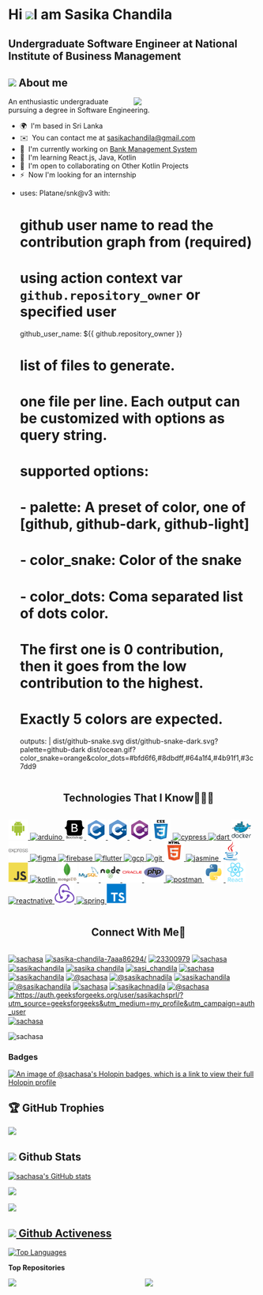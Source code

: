 Hi ![](https://user-images.githubusercontent.com/18350557/176309783-0785949b-9127-417c-8b55-ab5a4333674e.gif)I am Sasika Chandila
=======================================================================================================================================

Undergraduate Software Engineer at National Institute of Business Management
-------------------------------

## <picture><img src = "https://github.com/7oSkaaa/7oSkaaa/blob/main/Images/about_me.gif?raw=true" width = 50px></picture> About me

<picture> <img align="right" src="https://github.com/7oSkaaa/7oSkaaa/blob/main/Images/Right_Side.gif?raw=true" width = 250px></picture>

An enthusiastic undergraduate pursuing a degree in Software Engineering.

* 🌍  I'm based in Sri Lanka
* ✉️  You can contact me at [sasikachandila@gmail.com](mailto:sasikachandila@gmail.com)
* 🚀  I'm currently working on [Bank Management System](http://https://github.com/sachasa/Bank-Management-System-)
* 🧠  I'm learning React.js, Java, Kotlin
* 🤝  I'm open to collaborating on Other Kotlin Projects
* ⚡  Now I'm looking for an internship

- uses: Platane/snk@v3
  with:
    # github user name to read the contribution graph from (**required**)
    # using action context var `github.repository_owner` or specified user
    github_user_name: ${{ github.repository_owner }}

    # list of files to generate.
    # one file per line. Each output can be customized with options as query string.
    #
    #  supported options:
    #  - palette:     A preset of color, one of [github, github-dark, github-light]
    #  - color_snake: Color of the snake
    #  - color_dots:  Coma separated list of dots color.
    #                 The first one is 0 contribution, then it goes from the low contribution to the highest.
    #                 Exactly 5 colors are expected.
    outputs: |
      dist/github-snake.svg
      dist/github-snake-dark.svg?palette=github-dark
      dist/ocean.gif?color_snake=orange&color_dots=#bfd6f6,#8dbdff,#64a1f4,#4b91f1,#3c7dd9

<div id="user-content-toc">
  <ul align="center">
    <summary><h2 style="display: inline-block">Technologies That I Know👨🏻‍💻</h2></summary>
  </ul>
</div>
<p align="left"> <a href="https://developer.android.com" target="_blank" rel="noreferrer"> <img src="https://raw.githubusercontent.com/devicons/devicon/master/icons/android/android-original-wordmark.svg" alt="android" width="40" height="40"/> </a> <a href="https://www.arduino.cc/" target="_blank" rel="noreferrer"> <img src="https://cdn.worldvectorlogo.com/logos/arduino-1.svg" alt="arduino" width="40" height="40"/> </a> <a href="https://getbootstrap.com" target="_blank" rel="noreferrer"> <img src="https://raw.githubusercontent.com/devicons/devicon/master/icons/bootstrap/bootstrap-plain-wordmark.svg" alt="bootstrap" width="40" height="40"/> </a> <a href="https://www.cprogramming.com/" target="_blank" rel="noreferrer"> <img src="https://raw.githubusercontent.com/devicons/devicon/master/icons/c/c-original.svg" alt="c" width="40" height="40"/> </a> <a href="https://www.w3schools.com/cpp/" target="_blank" rel="noreferrer"> <img src="https://raw.githubusercontent.com/devicons/devicon/master/icons/cplusplus/cplusplus-original.svg" alt="cplusplus" width="40" height="40"/> </a> <a href="https://www.w3schools.com/cs/" target="_blank" rel="noreferrer"> <img src="https://raw.githubusercontent.com/devicons/devicon/master/icons/csharp/csharp-original.svg" alt="csharp" width="40" height="40"/> </a> <a href="https://www.w3schools.com/css/" target="_blank" rel="noreferrer"> <img src="https://raw.githubusercontent.com/devicons/devicon/master/icons/css3/css3-original-wordmark.svg" alt="css3" width="40" height="40"/> </a> <a href="https://www.cypress.io" target="_blank" rel="noreferrer"> <img src="https://raw.githubusercontent.com/simple-icons/simple-icons/6e46ec1fc23b60c8fd0d2f2ff46db82e16dbd75f/icons/cypress.svg" alt="cypress" width="40" height="40"/> </a> <a href="https://dart.dev" target="_blank" rel="noreferrer"> <img src="https://www.vectorlogo.zone/logos/dartlang/dartlang-icon.svg" alt="dart" width="40" height="40"/> </a> <a href="https://www.docker.com/" target="_blank" rel="noreferrer"> <img src="https://raw.githubusercontent.com/devicons/devicon/master/icons/docker/docker-original-wordmark.svg" alt="docker" width="40" height="40"/> </a> <a href="https://expressjs.com" target="_blank" rel="noreferrer"> <img src="https://raw.githubusercontent.com/devicons/devicon/master/icons/express/express-original-wordmark.svg" alt="express" width="40" height="40"/> </a> <a href="https://www.figma.com/" target="_blank" rel="noreferrer"> <img src="https://www.vectorlogo.zone/logos/figma/figma-icon.svg" alt="figma" width="40" height="40"/> </a> <a href="https://firebase.google.com/" target="_blank" rel="noreferrer"> <img src="https://www.vectorlogo.zone/logos/firebase/firebase-icon.svg" alt="firebase" width="40" height="40"/> </a> <a href="https://flutter.dev" target="_blank" rel="noreferrer"> <img src="https://www.vectorlogo.zone/logos/flutterio/flutterio-icon.svg" alt="flutter" width="40" height="40"/> </a> <a href="https://cloud.google.com" target="_blank" rel="noreferrer"> <img src="https://www.vectorlogo.zone/logos/google_cloud/google_cloud-icon.svg" alt="gcp" width="40" height="40"/> </a> <a href="https://git-scm.com/" target="_blank" rel="noreferrer"> <img src="https://www.vectorlogo.zone/logos/git-scm/git-scm-icon.svg" alt="git" width="40" height="40"/> </a> <a href="https://www.w3.org/html/" target="_blank" rel="noreferrer"> <img src="https://raw.githubusercontent.com/devicons/devicon/master/icons/html5/html5-original-wordmark.svg" alt="html5" width="40" height="40"/> </a> <a href="https://jasmine.github.io/" target="_blank" rel="noreferrer"> <img src="https://www.vectorlogo.zone/logos/jasmine/jasmine-icon.svg" alt="jasmine" width="40" height="40"/> </a> <a href="https://www.java.com" target="_blank" rel="noreferrer"> <img src="https://raw.githubusercontent.com/devicons/devicon/master/icons/java/java-original.svg" alt="java" width="40" height="40"/> </a> <a href="https://developer.mozilla.org/en-US/docs/Web/JavaScript" target="_blank" rel="noreferrer"> <img src="https://raw.githubusercontent.com/devicons/devicon/master/icons/javascript/javascript-original.svg" alt="javascript" width="40" height="40"/> </a> <a href="https://kotlinlang.org" target="_blank" rel="noreferrer"> <img src="https://www.vectorlogo.zone/logos/kotlinlang/kotlinlang-icon.svg" alt="kotlin" width="40" height="40"/> </a> <a href="https://www.mongodb.com/" target="_blank" rel="noreferrer"> <img src="https://raw.githubusercontent.com/devicons/devicon/master/icons/mongodb/mongodb-original-wordmark.svg" alt="mongodb" width="40" height="40"/> </a> <a href="https://www.mysql.com/" target="_blank" rel="noreferrer"> <img src="https://raw.githubusercontent.com/devicons/devicon/master/icons/mysql/mysql-original-wordmark.svg" alt="mysql" width="40" height="40"/> </a> <a href="https://nodejs.org" target="_blank" rel="noreferrer"> <img src="https://raw.githubusercontent.com/devicons/devicon/master/icons/nodejs/nodejs-original-wordmark.svg" alt="nodejs" width="40" height="40"/> </a> <a href="https://www.oracle.com/" target="_blank" rel="noreferrer"> <img src="https://raw.githubusercontent.com/devicons/devicon/master/icons/oracle/oracle-original.svg" alt="oracle" width="40" height="40"/> </a> <a href="https://www.php.net" target="_blank" rel="noreferrer"> <img src="https://raw.githubusercontent.com/devicons/devicon/master/icons/php/php-original.svg" alt="php" width="40" height="40"/> </a> <a href="https://postman.com" target="_blank" rel="noreferrer"> <img src="https://www.vectorlogo.zone/logos/getpostman/getpostman-icon.svg" alt="postman" width="40" height="40"/> </a> <a href="https://www.python.org" target="_blank" rel="noreferrer"> <img src="https://raw.githubusercontent.com/devicons/devicon/master/icons/python/python-original.svg" alt="python" width="40" height="40"/> </a> <a href="https://reactjs.org/" target="_blank" rel="noreferrer"> <img src="https://raw.githubusercontent.com/devicons/devicon/master/icons/react/react-original-wordmark.svg" alt="react" width="40" height="40"/> </a> <a href="https://reactnative.dev/" target="_blank" rel="noreferrer"> <img src="https://reactnative.dev/img/header_logo.svg" alt="reactnative" width="40" height="40"/> </a> <a href="https://redux.js.org" target="_blank" rel="noreferrer"> <img src="https://raw.githubusercontent.com/devicons/devicon/master/icons/redux/redux-original.svg" alt="redux" width="40" height="40"/> </a> <a href="https://spring.io/" target="_blank" rel="noreferrer"> <img src="https://www.vectorlogo.zone/logos/springio/springio-icon.svg" alt="spring" width="40" height="40"/> </a> <a href="https://www.typescriptlang.org/" target="_blank" rel="noreferrer"> <img src="https://raw.githubusercontent.com/devicons/devicon/master/icons/typescript/typescript-original.svg" alt="typescript" width="40" height="40"/> </a> </p>



<div id="user-content-toc">
  <ul align="center">
    <summary><h2 style="display: inline-block">Connect With Me🤝</h2></summary>
  </ul>
</div>
<p align="left">
<a href="https://codepen.io/sachasa" target="blank"><img align="center" src="https://raw.githubusercontent.com/rahuldkjain/github-profile-readme-generator/master/src/images/icons/Social/codepen.svg" alt="sachasa" height="30" width="40" /></a>
<a href="https://linkedin.com/in/sasika-chandila-7aaa86294/" target="blank"><img align="center" src="https://raw.githubusercontent.com/rahuldkjain/github-profile-readme-generator/master/src/images/icons/Social/linked-in-alt.svg" alt="sasika-chandila-7aaa86294/" height="30" width="40" /></a>
<a href="https://stackoverflow.com/users/23300979" target="blank"><img align="center" src="https://raw.githubusercontent.com/rahuldkjain/github-profile-readme-generator/master/src/images/icons/Social/stack-overflow.svg" alt="23300979" height="30" width="40" /></a>
<a href="https://codesandbox.com/sachasa" target="blank"><img align="center" src="https://raw.githubusercontent.com/rahuldkjain/github-profile-readme-generator/master/src/images/icons/Social/codesandbox.svg" alt="sachasa" height="30" width="40" /></a>
<a href="https://kaggle.com/sasikachandila" target="blank"><img align="center" src="https://raw.githubusercontent.com/rahuldkjain/github-profile-readme-generator/master/src/images/icons/Social/kaggle.svg" alt="sasikachandila" height="30" width="40" /></a>
<a href="https://fb.com/sasika chandila" target="blank"><img align="center" src="https://raw.githubusercontent.com/rahuldkjain/github-profile-readme-generator/master/src/images/icons/Social/facebook.svg" alt="sasika chandila" height="30" width="40" /></a>
<a href="https://instagram.com/sasi_chandila" target="blank"><img align="center" src="https://raw.githubusercontent.com/rahuldkjain/github-profile-readme-generator/master/src/images/icons/Social/instagram.svg" alt="sasi_chandila" height="30" width="40" /></a>
<a href="https://dribbble.com/sachasa" target="blank"><img align="center" src="https://raw.githubusercontent.com/rahuldkjain/github-profile-readme-generator/master/src/images/icons/Social/dribbble.svg" alt="sachasa" height="30" width="40" /></a>
<a href="https://www.behance.net/sasikachandila" target="blank"><img align="center" src="https://raw.githubusercontent.com/rahuldkjain/github-profile-readme-generator/master/src/images/icons/Social/behance.svg" alt="sasikachandila" height="30" width="40" /></a>
<a href="https://hashnode.com/@sachasa" target="blank"><img align="center" src="https://raw.githubusercontent.com/rahuldkjain/github-profile-readme-generator/master/src/images/icons/Social/hashnode.svg" alt="@sachasa" height="30" width="40" /></a>
<a href="https://medium.com/@sasikachnadila" target="blank"><img align="center" src="https://raw.githubusercontent.com/rahuldkjain/github-profile-readme-generator/master/src/images/icons/Social/medium.svg" alt="@sasikachnadila" height="30" width="40" /></a>
<a href="https://www.codechef.com/users/sasikachandila" target="blank"><img align="center" src="https://cdn.jsdelivr.net/npm/simple-icons@3.1.0/icons/codechef.svg" alt="sasikachandila" height="30" width="40" /></a>
<a href="https://www.hackerrank.com/@sasikachandila" target="blank"><img align="center" src="https://raw.githubusercontent.com/rahuldkjain/github-profile-readme-generator/master/src/images/icons/Social/hackerrank.svg" alt="@sasikachandila" height="30" width="40" /></a>
<a href="https://codeforces.com/profile/sachasa" target="blank"><img align="center" src="https://raw.githubusercontent.com/rahuldkjain/github-profile-readme-generator/master/src/images/icons/Social/codeforces.svg" alt="sachasa" height="30" width="40" /></a>
<a href="https://www.leetcode.com/sasikachnadila" target="blank"><img align="center" src="https://raw.githubusercontent.com/rahuldkjain/github-profile-readme-generator/master/src/images/icons/Social/leet-code.svg" alt="sasikachnadila" height="30" width="40" /></a>
<a href="https://www.hackerearth.com/@sachasa" target="blank"><img align="center" src="https://raw.githubusercontent.com/rahuldkjain/github-profile-readme-generator/master/src/images/icons/Social/hackerearth.svg" alt="@sachasa" height="30" width="40" /></a>
<a href="https://auth.geeksforgeeks.org/user/https://auth.geeksforgeeks.org/user/sasikachsprl/?utm_source=geeksforgeeks&utm_medium=my_profile&utm_campaign=auth_user" target="blank"><img align="center" src="https://raw.githubusercontent.com/rahuldkjain/github-profile-readme-generator/master/src/images/icons/Social/geeks-for-geeks.svg" alt="https://auth.geeksforgeeks.org/user/sasikachsprl/?utm_source=geeksforgeeks&utm_medium=my_profile&utm_campaign=auth_user" height="30" width="40" /></a>
<a href="https://www.topcoder.com/members/sachasa" target="blank"><img align="center" src="https://raw.githubusercontent.com/rahuldkjain/github-profile-readme-generator/master/src/images/icons/Social/topcoder.svg" alt="sachasa" height="30" width="40" /></a>
</p>

<p align="left"> <img src="https://komarev.com/ghpvc/?username=sachasa&label=Profile%20views&color=0e75b6&style=flat" alt="sachasa" /> </p>

### Badges
[![An image of @sachasa's Holopin badges, which is a link to view their full Holopin profile](https://holopin.me/sachasa)](https://holopin.io/@sachasa)


## 🏆 GitHub Trophies
![](https://github-profile-trophy.vercel.app/?username=sachasa&theme=radical&no-frame=false&no-bg=true&margin-w=4)


	




## <img src="https://media.giphy.com/media/iY8CRBdQXODJSCERIr/giphy.gif" width="35"><b> Github Stats </b>

<a href="http://www.github.com/sachasa"><img src="https://github-readme-stats.vercel.app/api?username=sachasa&show_icons=true&hide=&count_private=true&title_color=22c55e&text_color=22c55e&icon_color=f97316&bg_color=0f172a&hide_border=true&show_icons=true" alt="sachasa's GitHub stats" /></a>

<a href="http://www.github.com/sachasa"><img src="https://github-readme-streak-stats.herokuapp.com/?user=sachasa&stroke=22c55e&background=0f172a&ring=22c55e&fire=22c55e&currStreakNum=22c55e&currStreakLabel=22c55e&sideNums=22c55e&sideLabels=22c55e&dates=22c55e&hide_border=true" /></a>

<a href="http://www.github.com/sachasa"><img src="https://github-readme-activity-graph.cyclic.app/graph?username=sachasa&bg_color=0f172a&color=22c55e&line=f97316&point=22c55e&area_color=0f172a&area=true&hide_border=true&custom_title=GitHub%20Commits%20Graph"> 
## <img src="https://media.giphy.com/media/iY8CRBdQXODJSCERIr/giphy.gif" width="35"><b> Github Activeness </b>

<a href="https://github.com/sachasa" align="left"><img src="https://github-readme-stats.vercel.app/api/top-langs/?username=sachasa&langs_count=10&title_color=22c55e&text_color=22c55e&icon_color=f97316&bg_color=0f172a&hide_border=true&locale=en&custom_title=Top%20%Languages" alt="Top Languages" /></a>


<b>Top Repositories</b>

<div width="100%" align="center"><a href="https://github.com/sachasa/React-Blog-Web-App" align="left"><img align="left" width="45%" src="https://github-readme-stats.vercel.app/api/pin/?username=sachasa&repo=React-Blog-Web-App&title_color=22c55e&text_color=22c55e&icon_color=f97316&bg_color=0f172a&hide_border=true&locale=en" /></a><a href="https://github.com/sachasa/E-Commerce-App" align="right"><img align="right" width="45%" src="https://github-readme-stats.vercel.app/api/pin/?username=sachasa&repo=E-Commerce-App&title_color=22c55e&text_color=22c55e&icon_color=f97316&bg_color=0f172a&hide_border=true&locale=en" /></a></div><br /><br /><br /><br /><br /><br /><br />
